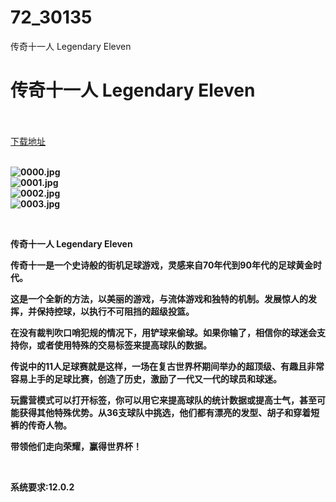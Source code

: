 # 72_30135
传奇十一人 Legendary Eleven
# 传奇十一人 Legendary Eleven
 <br/></br>
[下载地址](https://www.switch520.cc/article/30135 "下载地址")
<br/></br>

<p><strong><img title="0000.jpg" src="https://www.switch520.cc/muke_img/2022_04_23_d3253562b5096.jpg" alt="0000.jpg"></strong><br>
<strong><img title="0001.jpg" src="https://www.switch520.cc/muke_img/2022_04_23_ab1649f481b84.jpg" alt="0001.jpg"></strong><br>
<strong><img title="0002.jpg" src="https://www.switch520.cc/muke_img/2022_04_23_0ffa004552deb.jpg" alt="0002.jpg"></strong><br>
<strong><img title="0003.jpg" src="https://www.switch520.cc/muke_img/2022_04_23_aaefe499a0a3c.jpg" alt="0003.jpg">&nbsp;</strong></p>
<p>&nbsp;</p>
<p><strong>传奇十一人 Legendary Eleven</strong></p>
<p><strong>传奇十一是一个​史诗般的街机足球游戏，灵感来自70年代到90年代的足球黄金时代。</strong></p>
<p><strong>这是一个全新的方法，以美丽的游戏，与流体游戏和独特的机制。发展惊人的发挥，并保持控球，以执行不可阻挡的超级投篮。</strong></p>
<p><strong>在没有裁判吹口哨犯规的情况下，用铲球来偷球。如果你输了，相信你的球迷会支持你，或者使用特殊的交易标签来提高球队的数据。</strong></p>
<p><strong>传说中的11人足球赛就是这样，一场在复古世界杯期间举办的超顶级、有趣且非常容易上手的足球比赛，创造了历史，激励了一代又一代的球员和球迷。</strong></p>
<p><strong>玩露营模式可以打开标签，你可以用它来提高球队的统计数据或提高士气，甚至可能获得其他特殊优势。从36支球队中挑选，他们都有漂亮的发型、胡子和穿着短裤的传奇人物。</strong></p>
<p><strong>带领他们走向荣耀，赢得世界杯！</strong></p>
<p>&nbsp;</p>
<p><strong>系统要求:12.0.2</strong></p>



